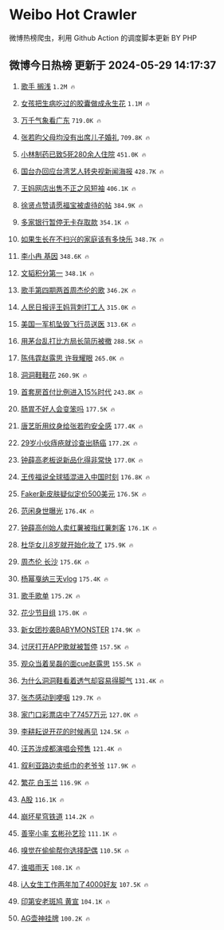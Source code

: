 # Weibo Hot Crawler 



微博热榜爬虫，利用 Github Action 的调度脚本更新 BY PHP 


## 微博今日热榜 更新于 2024-05-29 14:17:37 
1. [歌手 搁浅](https://s.weibo.com/weibo?q=%E6%AD%8C%E6%89%8B%20%E6%90%81%E6%B5%85&t=31&band_rank=1&Refer=top) `1.2M 🔥` 

1. [女孩把生病吃过的胶囊做成永生花](https://s.weibo.com/weibo?q=%23%E5%A5%B3%E5%AD%A9%E6%8A%8A%E7%94%9F%E7%97%85%E5%90%83%E8%BF%87%E7%9A%84%E8%83%B6%E5%9B%8A%E5%81%9A%E6%88%90%E6%B0%B8%E7%94%9F%E8%8A%B1%23&t=31&band_rank=2&Refer=top) `1.1M 🔥` 

1. [万千气象看广东](https://s.weibo.com/weibo?q=%23%E4%B8%87%E5%8D%83%E6%B0%94%E8%B1%A1%E7%9C%8B%E5%B9%BF%E4%B8%9C%23&t=31&band_rank=3&Refer=top) `719.0K 🔥` 

1. [张若昀父母均没有出席儿子婚礼](https://s.weibo.com/weibo?q=%23%E5%BC%A0%E8%8B%A5%E6%98%80%E7%88%B6%E6%AF%8D%E5%9D%87%E6%B2%A1%E6%9C%89%E5%87%BA%E5%B8%AD%E5%84%BF%E5%AD%90%E5%A9%9A%E7%A4%BC%23&t=31&band_rank=4&Refer=top) `709.8K 🔥` 

1. [小林制药已致5死280余人住院](https://s.weibo.com/weibo?q=%23%E5%B0%8F%E6%9E%97%E5%88%B6%E8%8D%AF%E5%B7%B2%E8%87%B45%E6%AD%BB280%E4%BD%99%E4%BA%BA%E4%BD%8F%E9%99%A2%23&t=31&band_rank=5&Refer=top) `451.0K 🔥` 

1. [国台办回应台湾艺人转央视新闻海报](https://s.weibo.com/weibo?q=%23%E5%9B%BD%E5%8F%B0%E5%8A%9E%E5%9B%9E%E5%BA%94%E5%8F%B0%E6%B9%BE%E8%89%BA%E4%BA%BA%E8%BD%AC%E5%A4%AE%E8%A7%86%E6%96%B0%E9%97%BB%E6%B5%B7%E6%8A%A5%23&t=31&band_rank=6&Refer=top) `428.7K 🔥` 

1. [王妈网店出售不正之风短袖](https://s.weibo.com/weibo?q=%23%E7%8E%8B%E5%A6%88%E7%BD%91%E5%BA%97%E5%87%BA%E5%94%AE%E4%B8%8D%E6%AD%A3%E4%B9%8B%E9%A3%8E%E7%9F%AD%E8%A2%96%23&t=31&band_rank=7&Refer=top) `406.1K 🔥` 

1. [徐贤点赞请愿福宝被虐待的帖](https://s.weibo.com/weibo?q=%23%E5%BE%90%E8%B4%A4%E7%82%B9%E8%B5%9E%E8%AF%B7%E6%84%BF%E7%A6%8F%E5%AE%9D%E8%A2%AB%E8%99%90%E5%BE%85%E7%9A%84%E5%B8%96%23&t=31&band_rank=8&Refer=top) `384.9K 🔥` 

1. [多家银行暂停无卡存取款](https://s.weibo.com/weibo?q=%23%E5%A4%9A%E5%AE%B6%E9%93%B6%E8%A1%8C%E6%9A%82%E5%81%9C%E6%97%A0%E5%8D%A1%E5%AD%98%E5%8F%96%E6%AC%BE%23&t=31&band_rank=9&Refer=top) `354.1K 🔥` 

1. [如果生长在不扫兴的家庭该有多快乐](https://s.weibo.com/weibo?q=%23%E5%A6%82%E6%9E%9C%E7%94%9F%E9%95%BF%E5%9C%A8%E4%B8%8D%E6%89%AB%E5%85%B4%E7%9A%84%E5%AE%B6%E5%BA%AD%E8%AF%A5%E6%9C%89%E5%A4%9A%E5%BF%AB%E4%B9%90%23&t=31&band_rank=10&Refer=top) `348.7K 🔥` 

1. [李小冉 基因](https://s.weibo.com/weibo?q=%E6%9D%8E%E5%B0%8F%E5%86%89%20%E5%9F%BA%E5%9B%A0&t=31&band_rank=11&Refer=top) `348.6K 🔥` 

1. [文韬积分第一](https://s.weibo.com/weibo?q=%23%E6%96%87%E9%9F%AC%E7%A7%AF%E5%88%86%E7%AC%AC%E4%B8%80%23&t=31&band_rank=12&Refer=top) `348.1K 🔥` 

1. [歌手第四期两首周杰伦的歌](https://s.weibo.com/weibo?q=%23%E6%AD%8C%E6%89%8B%E7%AC%AC%E5%9B%9B%E6%9C%9F%E4%B8%A4%E9%A6%96%E5%91%A8%E6%9D%B0%E4%BC%A6%E7%9A%84%E6%AD%8C%23&t=31&band_rank=13&Refer=top) `346.2K 🔥` 

1. [人民日报评王妈背刺打工人](https://s.weibo.com/weibo?q=%23%E4%BA%BA%E6%B0%91%E6%97%A5%E6%8A%A5%E8%AF%84%E7%8E%8B%E5%A6%88%E8%83%8C%E5%88%BA%E6%89%93%E5%B7%A5%E4%BA%BA%23&t=31&band_rank=14&Refer=top) `315.0K 🔥` 

1. [美国一军机坠毁飞行员送医](https://s.weibo.com/weibo?q=%23%E7%BE%8E%E5%9B%BD%E4%B8%80%E5%86%9B%E6%9C%BA%E5%9D%A0%E6%AF%81%E9%A3%9E%E8%A1%8C%E5%91%98%E9%80%81%E5%8C%BB%23&t=31&band_rank=15&Refer=top) `313.6K 🔥` 

1. [用茅台乱打比方局长简历被撤](https://s.weibo.com/weibo?q=%23%E7%94%A8%E8%8C%85%E5%8F%B0%E4%B9%B1%E6%89%93%E6%AF%94%E6%96%B9%E5%B1%80%E9%95%BF%E7%AE%80%E5%8E%86%E8%A2%AB%E6%92%A4%23&t=31&band_rank=16&Refer=top) `288.5K 🔥` 

1. [陈伟霆赵露思 许我耀眼](https://s.weibo.com/weibo?q=%E9%99%88%E4%BC%9F%E9%9C%86%E8%B5%B5%E9%9C%B2%E6%80%9D%20%E8%AE%B8%E6%88%91%E8%80%80%E7%9C%BC&t=31&band_rank=17&Refer=top) `265.0K 🔥` 

1. [洞洞鞋鞋花](https://s.weibo.com/weibo?q=%E6%B4%9E%E6%B4%9E%E9%9E%8B%E9%9E%8B%E8%8A%B1&t=31&band_rank=18&Refer=top) `260.9K 🔥` 

1. [首套房首付比例进入15%时代](https://s.weibo.com/weibo?q=%23%E9%A6%96%E5%A5%97%E6%88%BF%E9%A6%96%E4%BB%98%E6%AF%94%E4%BE%8B%E8%BF%9B%E5%85%A515%25%E6%97%B6%E4%BB%A3%23&t=31&band_rank=19&Refer=top) `243.8K 🔥` 

1. [肠胃不好人会变笨吗](https://s.weibo.com/weibo?q=%23%E8%82%A0%E8%83%83%E4%B8%8D%E5%A5%BD%E4%BA%BA%E4%BC%9A%E5%8F%98%E7%AC%A8%E5%90%97%23&t=31&band_rank=20&Refer=top) `177.5K 🔥` 

1. [唐艺昕用纹身给张若昀安全感](https://s.weibo.com/weibo?q=%23%E5%94%90%E8%89%BA%E6%98%95%E7%94%A8%E7%BA%B9%E8%BA%AB%E7%BB%99%E5%BC%A0%E8%8B%A5%E6%98%80%E5%AE%89%E5%85%A8%E6%84%9F%23&t=31&band_rank=21&Refer=top) `177.4K 🔥` 

1. [29岁小伙痔疮就诊查出肠癌](https://s.weibo.com/weibo?q=%2329%E5%B2%81%E5%B0%8F%E4%BC%99%E7%97%94%E7%96%AE%E5%B0%B1%E8%AF%8A%E6%9F%A5%E5%87%BA%E8%82%A0%E7%99%8C%23&t=31&band_rank=22&Refer=top) `177.2K 🔥` 

1. [钟薛高老板说新品化得非常快](https://s.weibo.com/weibo?q=%23%E9%92%9F%E8%96%9B%E9%AB%98%E8%80%81%E6%9D%BF%E8%AF%B4%E6%96%B0%E5%93%81%E5%8C%96%E5%BE%97%E9%9D%9E%E5%B8%B8%E5%BF%AB%23&t=31&band_rank=23&Refer=top) `177.0K 🔥` 

1. [王传福说全球插混进入中国时刻](https://s.weibo.com/weibo?q=%23%E7%8E%8B%E4%BC%A0%E7%A6%8F%E8%AF%B4%E5%85%A8%E7%90%83%E6%8F%92%E6%B7%B7%E8%BF%9B%E5%85%A5%E4%B8%AD%E5%9B%BD%E6%97%B6%E5%88%BB%23&t=31&band_rank=24&Refer=top) `176.8K 🔥` 

1. [Faker新皮肤疑似定价500美元](https://s.weibo.com/weibo?q=%23Faker%E6%96%B0%E7%9A%AE%E8%82%A4%E7%96%91%E4%BC%BC%E5%AE%9A%E4%BB%B7500%E7%BE%8E%E5%85%83%23&t=31&band_rank=25&Refer=top) `176.5K 🔥` 

1. [范闲身世曝光](https://s.weibo.com/weibo?q=%23%E8%8C%83%E9%97%B2%E8%BA%AB%E4%B8%96%E6%9B%9D%E5%85%89%23&t=31&band_rank=26&Refer=top) `176.4K 🔥` 

1. [钟薛高创始人卖红薯被指红薯刺客](https://s.weibo.com/weibo?q=%23%E9%92%9F%E8%96%9B%E9%AB%98%E5%88%9B%E5%A7%8B%E4%BA%BA%E5%8D%96%E7%BA%A2%E8%96%AF%E8%A2%AB%E6%8C%87%E7%BA%A2%E8%96%AF%E5%88%BA%E5%AE%A2%23&t=31&band_rank=27&Refer=top) `176.1K 🔥` 

1. [杜华女儿8岁就开始化妆了](https://s.weibo.com/weibo?q=%23%E6%9D%9C%E5%8D%8E%E5%A5%B3%E5%84%BF8%E5%B2%81%E5%B0%B1%E5%BC%80%E5%A7%8B%E5%8C%96%E5%A6%86%E4%BA%86%23&t=31&band_rank=28&Refer=top) `175.9K 🔥` 

1. [周杰伦 长沙](https://s.weibo.com/weibo?q=%E5%91%A8%E6%9D%B0%E4%BC%A6%20%E9%95%BF%E6%B2%99&t=31&band_rank=29&Refer=top) `175.6K 🔥` 

1. [杨幂戛纳三天vlog](https://s.weibo.com/weibo?q=%23%E6%9D%A8%E5%B9%82%E6%88%9B%E7%BA%B3%E4%B8%89%E5%A4%A9vlog%23&t=31&band_rank=30&Refer=top) `175.4K 🔥` 

1. [歌手歌单](https://s.weibo.com/weibo?q=%E6%AD%8C%E6%89%8B%E6%AD%8C%E5%8D%95&t=31&band_rank=31&Refer=top) `175.2K 🔥` 

1. [花少节目组](https://s.weibo.com/weibo?q=%E8%8A%B1%E5%B0%91%E8%8A%82%E7%9B%AE%E7%BB%84&t=31&band_rank=32&Refer=top) `175.0K 🔥` 

1. [新女团抄袭BABYMONSTER](https://s.weibo.com/weibo?q=%23%E6%96%B0%E5%A5%B3%E5%9B%A2%E6%8A%84%E8%A2%ADBABYMONSTER%23&t=31&band_rank=33&Refer=top) `174.9K 🔥` 

1. [讨厌打开APP歌就被暂停](https://s.weibo.com/weibo?q=%E8%AE%A8%E5%8E%8C%E6%89%93%E5%BC%80APP%E6%AD%8C%E5%B0%B1%E8%A2%AB%E6%9A%82%E5%81%9C&t=31&band_rank=34&Refer=top) `157.5K 🔥` 

1. [观众当着吴磊的面cue赵露思](https://s.weibo.com/weibo?q=%23%E8%A7%82%E4%BC%97%E5%BD%93%E7%9D%80%E5%90%B4%E7%A3%8A%E7%9A%84%E9%9D%A2cue%E8%B5%B5%E9%9C%B2%E6%80%9D%23&t=31&band_rank=35&Refer=top) `155.5K 🔥` 

1. [为什么洞洞鞋看着透气却容易得脚气](https://s.weibo.com/weibo?q=%23%E4%B8%BA%E4%BB%80%E4%B9%88%E6%B4%9E%E6%B4%9E%E9%9E%8B%E7%9C%8B%E7%9D%80%E9%80%8F%E6%B0%94%E5%8D%B4%E5%AE%B9%E6%98%93%E5%BE%97%E8%84%9A%E6%B0%94%23&t=31&band_rank=36&Refer=top) `131.4K 🔥` 

1. [张杰感动到哽咽](https://s.weibo.com/weibo?q=%23%E5%BC%A0%E6%9D%B0%E6%84%9F%E5%8A%A8%E5%88%B0%E5%93%BD%E5%92%BD%23&t=31&band_rank=37&Refer=top) `129.7K 🔥` 

1. [家门口彩票店中了7457万元](https://s.weibo.com/weibo?q=%23%E5%AE%B6%E9%97%A8%E5%8F%A3%E5%BD%A9%E7%A5%A8%E5%BA%97%E4%B8%AD%E4%BA%867457%E4%B8%87%E5%85%83%23&t=31&band_rank=38&Refer=top) `127.0K 🔥` 

1. [李耕耘说开花的时候再见](https://s.weibo.com/weibo?q=%23%E6%9D%8E%E8%80%95%E8%80%98%E8%AF%B4%E5%BC%80%E8%8A%B1%E7%9A%84%E6%97%B6%E5%80%99%E5%86%8D%E8%A7%81%23&t=31&band_rank=39&Refer=top) `124.5K 🔥` 

1. [汪苏泷成都演唱会预售](https://s.weibo.com/weibo?q=%23%E6%B1%AA%E8%8B%8F%E6%B3%B7%E6%88%90%E9%83%BD%E6%BC%94%E5%94%B1%E4%BC%9A%E9%A2%84%E5%94%AE%23&t=31&band_rank=40&Refer=top) `121.4K 🔥` 

1. [叙利亚路边卖纸巾的老爷爷](https://s.weibo.com/weibo?q=%23%E5%8F%99%E5%88%A9%E4%BA%9A%E8%B7%AF%E8%BE%B9%E5%8D%96%E7%BA%B8%E5%B7%BE%E7%9A%84%E8%80%81%E7%88%B7%E7%88%B7%23&t=31&band_rank=41&Refer=top) `117.9K 🔥` 

1. [繁花 白玉兰](https://s.weibo.com/weibo?q=%E7%B9%81%E8%8A%B1%20%E7%99%BD%E7%8E%89%E5%85%B0&t=31&band_rank=42&Refer=top) `116.9K 🔥` 

1. [A股](https://s.weibo.com/weibo?q=A%E8%82%A1&t=31&band_rank=43&Refer=top) `116.1K 🔥` 

1. [崩坏星穹铁道](https://s.weibo.com/weibo?q=%23%E5%B4%A9%E5%9D%8F%E6%98%9F%E7%A9%B9%E9%93%81%E9%81%93%23&t=31&band_rank=44&Refer=top) `114.2K 🔥` 

1. [善宰小率 玄彬孙艺珍](https://s.weibo.com/weibo?q=%E5%96%84%E5%AE%B0%E5%B0%8F%E7%8E%87%20%E7%8E%84%E5%BD%AC%E5%AD%99%E8%89%BA%E7%8F%8D&t=31&band_rank=45&Refer=top) `111.1K 🔥` 

1. [嗅觉在偷偷帮你选择配偶](https://s.weibo.com/weibo?q=%23%E5%97%85%E8%A7%89%E5%9C%A8%E5%81%B7%E5%81%B7%E5%B8%AE%E4%BD%A0%E9%80%89%E6%8B%A9%E9%85%8D%E5%81%B6%23&t=31&band_rank=46&Refer=top) `110.5K 🔥` 

1. [谁唱雨天](https://s.weibo.com/weibo?q=%E8%B0%81%E5%94%B1%E9%9B%A8%E5%A4%A9&t=31&band_rank=47&Refer=top) `108.1K 🔥` 

1. [i人女生工作两年加了4000好友](https://s.weibo.com/weibo?q=%23i%E4%BA%BA%E5%A5%B3%E7%94%9F%E5%B7%A5%E4%BD%9C%E4%B8%A4%E5%B9%B4%E5%8A%A0%E4%BA%864000%E5%A5%BD%E5%8F%8B%23&t=31&band_rank=48&Refer=top) `107.5K 🔥` 

1. [印第安老斑鸠 黄宣](https://s.weibo.com/weibo?q=%E5%8D%B0%E7%AC%AC%E5%AE%89%E8%80%81%E6%96%91%E9%B8%A0%20%E9%BB%84%E5%AE%A3&t=31&band_rank=49&Refer=top) `104.1K 🔥` 

1. [AG壶神挂牌](https://s.weibo.com/weibo?q=%23AG%E5%A3%B6%E7%A5%9E%E6%8C%82%E7%89%8C%23&t=31&band_rank=50&Refer=top) `100.2K 🔥` 

